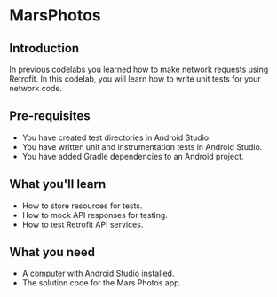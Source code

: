 MarsPhotos
==================================

Introduction
------------

In previous codelabs you learned how to make network requests using Retrofit. In this codelab, you will learn how to write unit tests for your network code.

Pre-requisites
--------------
- You have created test directories in Android Studio.
- You have written unit and instrumentation tests in Android Studio.
- You have added Gradle dependencies to an Android project.

What you'll learn
-----------------
- How to store resources for tests.
- How to mock API responses for testing.
- How to test Retrofit API services.

What you need
-------------
- A computer with Android Studio installed.
- The solution code for the Mars Photos app.